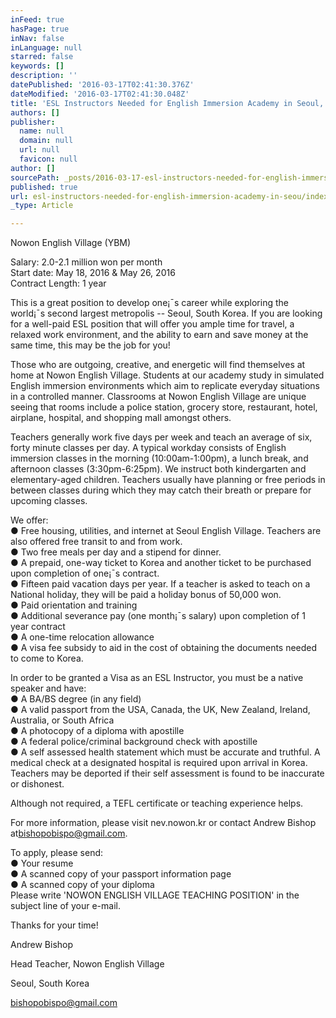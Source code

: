 ```yaml
---
inFeed: true
hasPage: true
inNav: false
inLanguage: null
starred: false
keywords: []
description: ''
datePublished: '2016-03-17T02:41:30.376Z'
dateModified: '2016-03-17T02:41:30.048Z'
title: 'ESL Instructors Needed for English Immersion Academy in Seoul, South Korea'
authors: []
publisher:
  name: null
  domain: null
  url: null
  favicon: null
author: []
sourcePath: _posts/2016-03-17-esl-instructors-needed-for-english-immersion-academy-in-seou.md
published: true
url: esl-instructors-needed-for-english-immersion-academy-in-seou/index.html
_type: Article

---
```

Nowon English Village (YBM)

Salary: 2.0-2.1 million won per month  
Start date: May 18, 2016 & May 26, 2016  
Contract Length: 1 year

This is a great position to develop one¡¯s career while exploring the world¡¯s second largest metropolis -- Seoul, South Korea. If you are looking for a well-paid ESL position that will offer you ample time for travel, a relaxed work environment, and the ability to earn and save money at the same time, this may be the job for you!

Those who are outgoing, creative, and energetic will find themselves at home at Nowon English Village. Students at our academy study in simulated English immersion environments which aim to replicate everyday situations in a controlled manner. Classrooms at Nowon English Village are unique seeing that rooms include a police station, grocery store, restaurant, hotel, airplane, hospital, and shopping mall amongst others.

Teachers generally work five days per week and teach an average of six, forty minute classes per day. A typical workday consists of English immersion classes in the morning (10:00am-1:00pm), a lunch break, and afternoon classes (3:30pm-6:25pm). We instruct both kindergarten and elementary-aged children. Teachers usually have planning or free periods in between classes during which they may catch their breath or prepare for upcoming classes.

We offer:  
● Free housing, utilities, and internet at Seoul English Village. Teachers are also offered free transit to and from work.  
● Two free meals per day and a stipend for dinner.  
● A prepaid, one-way ticket to Korea and another ticket to be purchased upon completion of one¡¯s contract.  
● Fifteen paid vacation days per year. If a teacher is asked to teach on a National holiday, they will be paid a holiday bonus of 50,000 won.  
● Paid orientation and training  
● Additional severance pay (one month¡¯s salary) upon completion of 1 year contract  
● A one-time relocation allowance  
● A visa fee subsidy to aid in the cost of obtaining the documents needed to come to Korea.

In order to be granted a Visa as an ESL Instructor, you must be a native speaker and have:  
● A BA/BS degree (in any field)  
● A valid passport from the USA, Canada, the UK, New Zealand, Ireland, Australia, or South Africa  
● A photocopy of a diploma with apostille  
● A federal police/criminal background check with apostille  
● A self assessed health statement which must be accurate and truthful. A medical check at a designated hospital is required upon arrival in Korea. Teachers may be deported if their self assessment is found to be inaccurate or dishonest.

Although not required, a TEFL certificate or teaching experience helps.

For more information, please visit nev.nowon.kr or contact Andrew Bishop at[bishopobispo@gmail.com][0].

To apply, please send:  
● Your resume  
● A scanned copy of your passport information page  
● A scanned copy of your diploma  
Please write 'NOWON ENGLISH VILLAGE TEACHING POSITION' in the subject line of your e-mail.

Thanks for your time!

Andrew Bishop

Head Teacher, Nowon English Village

Seoul, South Korea

[bishopobispo@gmail.com][0]

[0]: mailto:bishopobispo@gmail.com